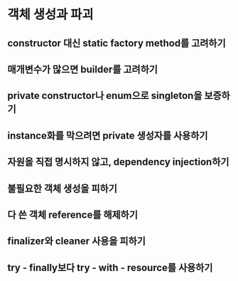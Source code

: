 #   객체 생성과 파괴

##  constructor 대신 static factory method를 고려하기

##  매개변수가 많으면 builder를 고려하기

##  private constructor나 enum으로 singleton을 보증하기

##  instance화를 막으려면 private 생성자를 사용하기

##  자원을 직접 명시하지 않고, dependency injection하기

##  불필요한 객체 생성을 피하기

##  다 쓴 객체 reference를 해제하기

##  finalizer와 cleaner 사용을 피하기

##  try - finally보다 try - with - resource를 사용하기